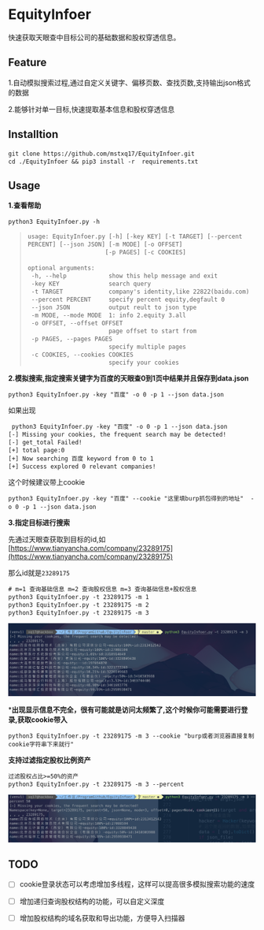 # EquityInfoer
快速获取天眼查中目标公司的基础数据和股权穿透信息。

## Feature

1.自动模拟搜索过程,通过自定义关键字、偏移页数、查找页数,支持输出json格式的数据

2.能够针对单一目标,快速提取基本信息和股权穿透信息



## Installtion

```
git clone https://github.com/mstxq17/EquityInfoer.git
cd ./EquityInfoer && pip3 install -r  requirements.txt
```



## Usage

**1.查看帮助**

`python3 EquityInfoer.py -h`

>```
>usage: EquityInfoer.py [-h] [-key KEY] [-t TARGET] [--percent PERCENT] [--json JSON] [-m MODE] [-o OFFSET]
>                       [-p PAGES] [-c COOKIES]
>
>optional arguments:
>  -h, --help            show this help message and exit
>  -key KEY              search query
>  -t TARGET             company's identity,like 22822(baidu.com)
>  --percent PERCENT     specify percent equity,degfault 0
>  --json JSON           output reult to json type
>  -m MODE, --mode MODE  1: info 2.equity 3.all
>  -o OFFSET, --offset OFFSET
>                        page offset to start from
>  -p PAGES, --pages PAGES
>                        specify multiple pages
>  -c COOKIES, --cookies COOKIES
>                        specify your cookies
>```

**2.模拟搜索,指定搜索关键字为百度的天眼查0到1页中结果并且保存到data.json**

```
python3 EquityInfoer.py -key "百度" -o 0 -p 1 --json data.json
```

如果出现

```
 python3 EquityInfoer.py -key "百度" -o 0 -p 1 --json data.json
[-] Missing your cookies, the frequent search may be detected!
[-] get_total Failed!
[+] total page:0
[+] Now searching 百度 keyword from 0 to 1
[+] Success explored 0 relevant companies!
```

这个时候建议带上cookie

`python3 EquityInfoer.py -key "百度" --cookie "这里填burp抓包得到的地址"  -o 0 -p 1 --json data.json`



**3.指定目标进行搜索**

先通过天眼查获取到目标的id,如[https://www.tianyancha.com/company/23289175](https://www.tianyancha.com/company/23289175)

那么id就是`23289175`

```
# m=1 查询基础信息 m=2 查询股权信息 m=3 查询基础信息+股权信息
python3 EquityInfoer.py -t 23289175 -m 1
python3 EquityInfoer.py -t 23289175 -m 2
python3 EquityInfoer.py -t 23289175 -m 3
```

![image-20201209174004806](README.assets/image-20201209174004806.png)

***出现显示信息不完全，很有可能就是访问太频繁了,这个时候你可能需要进行登录,获取cookie带入**

`python3 EquityInfoer.py -t 23289175 -m 3 --cookie "burp或者浏览器直接复制cookie字符串下来就行"`



**支持过滤指定股权比例资产**

```
过滤股权占比>=50%的资产
python3 EquityInfoer.py -t 23289175 -m 3 --percent
```

![image-20201209175411656](README.assets/image-20201209175411656.png)



## TODO

- [ ] cookie登录状态可以考虑增加多线程，这样可以提高很多模拟搜索功能的速度
- [ ] 增加递归查询股权结构的功能，可以自定义深度
- [ ] 增加股权结构的域名获取和导出功能，方便导入扫描器





